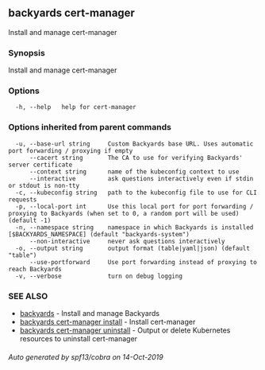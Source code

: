 ## backyards cert-manager

Install and manage cert-manager

### Synopsis

Install and manage cert-manager

### Options

```
  -h, --help   help for cert-manager
```

### Options inherited from parent commands

```
  -u, --base-url string     Custom Backyards base URL. Uses automatic port forwarding / proxying if empty
      --cacert string       The CA to use for verifying Backyards' server certificate
      --context string      name of the kubeconfig context to use
      --interactive         ask questions interactively even if stdin or stdout is non-tty
  -c, --kubeconfig string   path to the kubeconfig file to use for CLI requests
  -p, --local-port int      Use this local port for port forwarding / proxying to Backyards (when set to 0, a random port will be used) (default -1)
  -n, --namespace string    namespace in which Backyards is installed [$BACKYARDS_NAMESPACE] (default "backyards-system")
      --non-interactive     never ask questions interactively
  -o, --output string       output format (table|yaml|json) (default "table")
      --use-portforward     Use port forwarding instead of proxying to reach Backyards
  -v, --verbose             turn on debug logging
```

### SEE ALSO

* [backyards](backyards.md)	 - Install and manage Backyards
* [backyards cert-manager install](backyards_cert-manager_install.md)	 - Install cert-manager
* [backyards cert-manager uninstall](backyards_cert-manager_uninstall.md)	 - Output or delete Kubernetes resources to uninstall cert-manager

###### Auto generated by spf13/cobra on 14-Oct-2019

